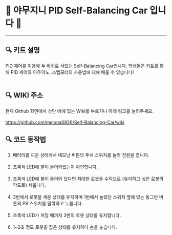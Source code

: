 # 🚗 야무지니 PID Self-Balancing Car 입니다 🚗   

***

## 🔍 키트 설명
PID 제어를 이용해 두 바퀴로 서있는 Self-Balancing Car입니다.
학생들은 키트를 통해 PID 제어와 아두이노, 스텝모터의 사용법에 대해 배울 수 있습니다! 
<br><br/>

## 🔍 WIKI 주소
현재 Github 화면에서 상단 바에 있는 Wiki를 누르거나 아래 링크를 눌러주세요.<br></br>
https://github.com/melona0826/Self-Balancing-Car/wiki

## 🔍 코드 동작법
1. 배터리를 끼운 상태에서 네모난 버튼의 푸쉬 스위치를 눌러 전원을 켭니다. <br></br>
2. 초록색 LED에 불이 들어와있는지 확인합니다. <br></br>
3. 초록색 LED에 불이 들어와 있다면 최대한 로봇을 수직으로 (유지하고 싶은 로봇의 각도로) 세웁니다. <br></br>
4. 3번에서 로봇을 세운 상태를 유지하며 1번에서 눌렀던 스위치 옆에 있는 동그란 버튼의 PB 스위치를 딸깍하고 누릅니다.<br></br>
5. 초록색 LED가 꺼질 때까지 3번의 로봇 상태를 유지합니다.<br></br>
6. 1~2초 정도 로봇을 잡은 상태를 유지하다 손을 놓습니다. <br></br>

<br><br/>
